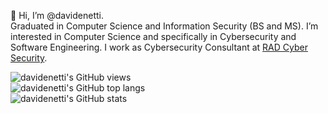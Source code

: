 👋 Hi, I’m @davidenetti.
\
Graduated in Computer Science and Information Security (BS and MS). I’m interested in Computer Science and specifically in Cybersecurity and Software Engineering. I work as Cybersecurity Consultant at [RAD Cyber Security](https://radsec.it/en/).

![davidenetti's GitHub views](https://komarev.com/ghpvc/?username=davidenetti&color=red&style=for-the-badge)
\
![davidenetti's GitHub top langs](https://github-readme-stats.vercel.app/api/top-langs/?username=davidenetti&theme=tokyonight&hide_border=true&layout=compact)
\
![davidenetti's GitHub stats](https://github-readme-stats.vercel.app/api?username=davidenetti&show_icons=true&theme=tokyonight&hide_border=true)
